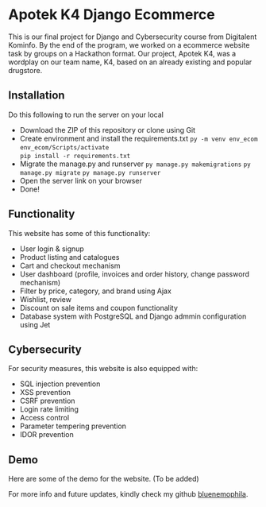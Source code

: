 # Apotek K4 Django Ecommerce

This is our final project for Django and Cybersecurity course from Digitalent Kominfo. By the end of the program, we worked on a ecommerce website task by groups on a Hackathon format.
Our project, Apotek K4, was a wordplay on our team name, K4, based on an already existing and popular drugstore.

## Installation
Do this following to run the server on your local
- Download the ZIP of this repository or clone using Git
- Create environment and install the requirements.txt
  `py -m venv env_ecom`
  `env_ecom/Scripts/activate`  
  `pip install -r requirements.txt`
- Migrate the manage.py and runserver
  `py manage.py makemigrations`
  `py manage.py migrate`
  `py manage.py runserver`
- Open the server link on your browser
- Done!

## Functionality
This website has some of this functionality:
- User login & signup
- Product listing and catalogues
- Cart and checkout mechanism
- User dashboard (profile, invoices and order history, change password mechanism)
- Filter by price, category, and brand using Ajax
- Wishlist, review
- Discount on sale items and coupon functionality
- Database system with PostgreSQL and Django admmin configuration using Jet

## Cybersecurity
For security measures, this website is also equipped with:
- SQL injection prevention
- XSS prevention
- CSRF prevention
- Login rate limiting
- Access control
- Parameter tempering prevention
- IDOR prevention

## Demo
Here are some of the demo for the website. (To be added)

For more info and future updates, kindly check my github [bluenemophila](https://github.com/bluenemophila).

